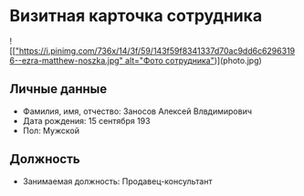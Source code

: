 # Визитная карточка сотрудника

![[["https://i.pinimg.com/736x/14/3f/59/143f59f8341337d70ac9dd6c62963196--ezra-matthew-noszka.jpg" alt="Фото сотрудника"](https://i.pinimg.com/736x/98/4b/05/984b052b5d83642ee6e5c6c716c795d3.jpg))](photo.jpg)

## Личные данные
- Фамилия, имя, отчество: Заносов Алексей Влвдимирович 
- Дата рождения: 15 сентября 193
- Пол: Мужской  

## Должность
- Занимаемая должность: Продавец-консультант
